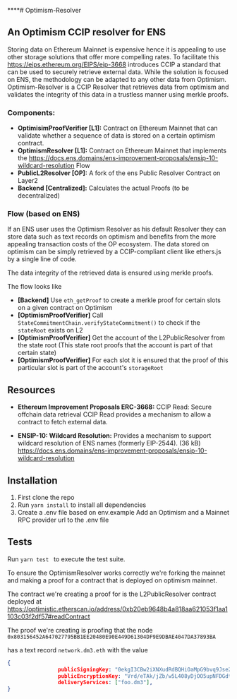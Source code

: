 ****# Optimism-Resolver

## An Optimism CCIP resolver for ENS

Storing data on Ethereum Mainnet is expensive hence it is appealing to use other storage solutions that offer more compelling rates. To facilitate this https://eips.ethereum.org/EIPS/eip-3668 introduces CCIP a standard that can be used to securely retrieve external data. While the solution is focused on ENS, the methodology can be adapted to any other data from Optimism.
Optimism-Resolver is a CCIP Resolver that retrieves data from optimism and validates the integrity of this data in a trustless manner using merkle proofs.

### Components:
* **OptimisimProofVerifier [L1]:** 
Contract on Ethereum Mainnet that can validate whether a sequence of data is stored on a certain optimism contract.
* **OptimismResolver [L1]:** 
Contract on Ethereum Mainnet that implements the https://docs.ens.domains/ens-improvement-proposals/ensip-10-wildcard-resolution Flow
* **PublicL2Resolver [OP]:**
A fork of the ens Public Resolver Contract on Layer2
* **Backend [Centralized]:**
Calculates the actual Proofs (to be decentralized)

### Flow (based on ENS)
If an ENS user uses the Optimism Resolver as his default Resolver they can store data such as text records on optimism and benefits from the more appealing transaction costs of the OP ecosystem. The data stored on optimism can be simply retrieved by a CCIP-compliant client like ethers.js by a single line of code.

The data integrity of the retrieved data is ensured using merkle proofs.

The flow looks like
* **[Backend]** Use `eth_getProof` to create a merkle proof for certain slots on a given contract on Optimism
* **[OptimismProofVerifier]** Call `StateCommitmentChain.verifyStateCommitment()` to check if the `stateRoot` exists on L2
* **[OptimismProofVerifier]** Get the account of the L2PublicResolver from the state root (This state root proofs that the account is part of that certain state)
* **[OptimismProofVerifier]** For each slot it is ensured that the proof of this particular slot is part of the account's `storageRoot`

## Resources

* **Ethereum Improvement Proposals ERC-3668:** CCIP Read: Secure offchain data retrieval CCIP Read provides a mechanism to allow a contract to fetch external data.

* **ENSIP-10: Wildcard Resolution:** 
Provides a mechanism to support wildcard resolution of ENS names (formerly EIP-2544). (36 kB)
https://docs.ens.domains/ens-improvement-proposals/ensip-10-wildcard-resolution

## Installation 
1. First clone the repo
2. Run ```yarn install``` to install all dependencies
3. Create a .env file based on env.example
Add an Optimism and a Mainnet RPC provider url to the .env file

## Tests 
Run ```yarn test ``` to execute the test suite.

To ensure the OptimismResolver works correctly we're forking the mainnet and making a proof for a contract that is deployed on optimism mainnet. 

The contract we're creating a proof for is the L2PublicResolver contract deployed at https://optimistic.etherscan.io/address/0xb20eb9648b4a818aa621053f1aa1103c03f2df57#readContract

The proof we're creating is proofing that the node 
``` 0x803156452A647027795BB1EE20480E90E449D61304DF9E9DBAE4047DA37893BA```

has a text record ```network.dm3.eth``` with the value
```json 
{
                publicSigningKey: "0ekgI3CBw2iXNXudRdBQHiOaMpG9bvq9Jse26dButug=",
                publicEncryptionKey: "Vrd/eTAk/jZb/w5L408yDjOO5upNFDGdt0lyWRjfBEk=",
                deliveryServices: ["foo.dm3"],
}
``` 

